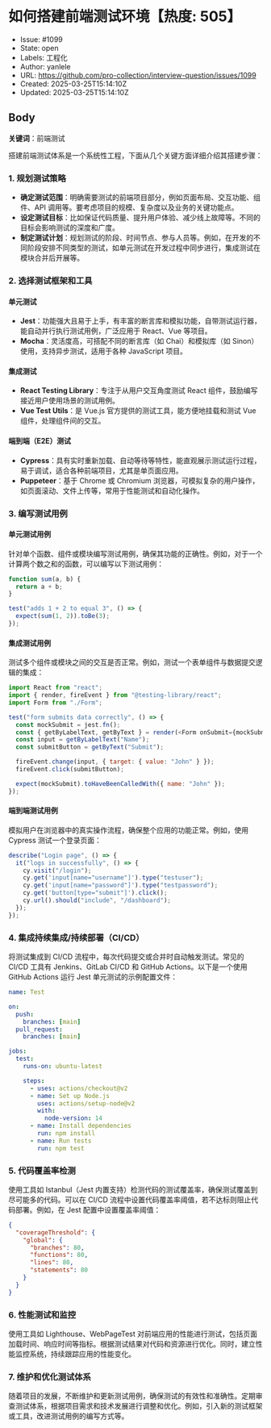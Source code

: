 # 如何搭建前端测试环境【热度: 505】

- Issue: #1099
- State: open
- Labels: 工程化
- Author: yanlele
- URL: https://github.com/pro-collection/interview-question/issues/1099
- Created: 2025-03-25T15:14:10Z
- Updated: 2025-03-25T15:14:10Z

## Body

**关键词**：前端测试

搭建前端测试体系是一个系统性工程，下面从几个关键方面详细介绍其搭建步骤：

### 1. 规划测试策略

- **确定测试范围**：明确需要测试的前端项目部分，例如页面布局、交互功能、组件、API 调用等。要考虑项目的规模、复杂度以及业务的关键功能点。
- **设定测试目标**：比如保证代码质量、提升用户体验、减少线上故障等。不同的目标会影响测试的深度和广度。
- **制定测试计划**：规划测试的阶段、时间节点、参与人员等。例如，在开发的不同阶段安排不同类型的测试，如单元测试在开发过程中同步进行，集成测试在模块合并后开展等。

### 2. 选择测试框架和工具

#### 单元测试

- **Jest**：功能强大且易于上手，有丰富的断言库和模拟功能，自带测试运行器，能自动并行执行测试用例，广泛应用于 React、Vue 等项目。
- **Mocha**：灵活度高，可搭配不同的断言库（如 Chai）和模拟库（如 Sinon）使用，支持异步测试，适用于各种 JavaScript 项目。

#### 集成测试

- **React Testing Library**：专注于从用户交互角度测试 React 组件，鼓励编写接近用户使用场景的测试用例。
- **Vue Test Utils**：是 Vue.js 官方提供的测试工具，能方便地挂载和测试 Vue 组件，处理组件间的交互。

#### 端到端（E2E）测试

- **Cypress**：具有实时重新加载、自动等待等特性，能直观展示测试运行过程，易于调试，适合各种前端项目，尤其是单页面应用。
- **Puppeteer**：基于 Chrome 或 Chromium 浏览器，可模拟复杂的用户操作，如页面滚动、文件上传等，常用于性能测试和自动化操作。

### 3. 编写测试用例

#### 单元测试用例

针对单个函数、组件或模块编写测试用例，确保其功能的正确性。例如，对于一个计算两个数之和的函数，可以编写以下测试用例：

```javascript
function sum(a, b) {
  return a + b;
}

test("adds 1 + 2 to equal 3", () => {
  expect(sum(1, 2)).toBe(3);
});
```

#### 集成测试用例

测试多个组件或模块之间的交互是否正常。例如，测试一个表单组件与数据提交逻辑的集成：

```javascript
import React from "react";
import { render, fireEvent } from "@testing-library/react";
import Form from "./Form";

test("form submits data correctly", () => {
  const mockSubmit = jest.fn();
  const { getByLabelText, getByText } = render(<Form onSubmit={mockSubmit} />);
  const input = getByLabelText("Name");
  const submitButton = getByText("Submit");

  fireEvent.change(input, { target: { value: "John" } });
  fireEvent.click(submitButton);

  expect(mockSubmit).toHaveBeenCalledWith({ name: "John" });
});
```

#### 端到端测试用例

模拟用户在浏览器中的真实操作流程，确保整个应用的功能正常。例如，使用 Cypress 测试一个登录页面：

```javascript
describe("Login page", () => {
  it("logs in successfully", () => {
    cy.visit("/login");
    cy.get('input[name="username"]').type("testuser");
    cy.get('input[name="password"]').type("testpassword");
    cy.get('button[type="submit"]').click();
    cy.url().should("include", "/dashboard");
  });
});
```

### 4. 集成持续集成/持续部署（CI/CD）

将测试集成到 CI/CD 流程中，每次代码提交或合并时自动触发测试。常见的 CI/CD 工具有 Jenkins、GitLab CI/CD 和 GitHub Actions。以下是一个使用 GitHub Actions 运行 Jest 单元测试的示例配置文件：

```yaml
name: Test

on:
  push:
    branches: [main]
  pull_request:
    branches: [main]

jobs:
  test:
    runs-on: ubuntu-latest

    steps:
      - uses: actions/checkout@v2
      - name: Set up Node.js
        uses: actions/setup-node@v2
        with:
          node-version: 14
      - name: Install dependencies
        run: npm install
      - name: Run tests
        run: npm test
```

### 5. 代码覆盖率检测

使用工具如 Istanbul（Jest 内置支持）检测代码的测试覆盖率，确保测试覆盖到尽可能多的代码。可以在 CI/CD 流程中设置代码覆盖率阈值，若不达标则阻止代码部署。例如，在 Jest 配置中设置覆盖率阈值：

```json
{
  "coverageThreshold": {
    "global": {
      "branches": 80,
      "functions": 80,
      "lines": 80,
      "statements": 80
    }
  }
}
```

### 6. 性能测试和监控

使用工具如 Lighthouse、WebPageTest 对前端应用的性能进行测试，包括页面加载时间、响应时间等指标。根据测试结果对代码和资源进行优化。同时，建立性能监控系统，持续跟踪应用的性能变化。

### 7. 维护和优化测试体系

随着项目的发展，不断维护和更新测试用例，确保测试的有效性和准确性。定期审查测试体系，根据项目需求和技术发展进行调整和优化。例如，引入新的测试框架或工具，改进测试用例的编写方式等。

